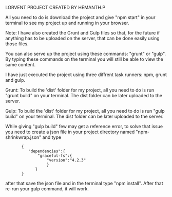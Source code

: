 LORVENT PROJECT CREATED BY HEMANTH.P

All you need to do is download the project and give "npm start" in your terminal to see my project up and running in your browser.

Note: I have also created the Grunt and Gulp files so that, for the future if anything has to be uploaded on the server, that can be done easily using those files.

You can also serve up the project using these commands: "grunt" or "gulp". By typing these commands on the terminal you will still be able to view the same content.

I have just executed the project using three diffrent task runners: npm, grunt and gulp. 

Grunt:
      To build the 'dist' folder for my project, all you need to do is run "grunt build" on your terminal. The dist folder can be later uploaded to the server.
      
Gulp:
      To build the 'dist' folder for my project, all you need to do is run "gulp build" on your terminal. The dist folder can be later uploaded to the server.
      
While giving "gulp build" few may get a reference error, to solve that issue you need to create a json file in your project directory named "npm-shrinkwrap.json" and type

           {
              "dependencies":{
                  "graceful-fs":{
                      "version":"4.2.3"
                      }
                 }
           }
after that save the json file and in the terminal type "npm install". After that re-run your gulp command, it will work.
